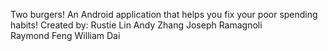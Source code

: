 Two burgers!
An Android application that helps you fix your poor spending habits!
Created by:
Rustie Lin
Andy Zhang
Joseph Ramagnoli	
Raymond Feng
William Dai

